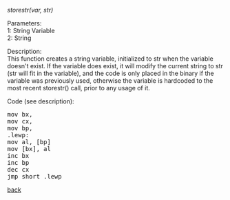 <!DOCTYPE HTML PUBLIC "-//W3C//DTD HTML 4.01//EN" "http://www.w3.org/TR/html4/strict.dtd">
<html>
<head>
<title>Gamlang documentation - storestr()</title>
</head>

<body>
<p><i>storestr(var, str)</i></p>

<p>
Parameters:<br>
1: String Variable<br>
2: String
</p>

<p>
Description:<br>
This function creates a string variable, initialized to str when the variable doesn't exist. If the variable does exist, it will modify the 
current string to str (str will fit in the variable), and the code is only placed in the binary if the variable was previously used, otherwise
the variable is hardcoded to the most recent storestr() call, prior to any usage of it.
</p>

<p>
Code (see description):<br>
<pre>
mov bx, <replace>
mov cx, <count to replace>
mov bp, <replace with>
.lewp:
mov al, [bp]
mov [bx], al
inc bx
inc bp
dec cx
jmp short .lewp
</pre>
</p>

<p>
<a href="index.md">back</a><br>
</p>
</body>
</html>
